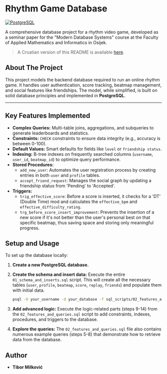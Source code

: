 # Rhythm Game Database

[![PostgreSQL](https://img.shields.io/badge/PostgreSQL-4169E1?style=for-the-badge&logo=postgresql&logoColor=white)](https://www.postgresql.org/)

A comprehensive database project for a rhythm video game, developed as a seminar paper for the "Modern Database Systems" course at the Faculty of Applied Mathematics and Informatics in Osijek.

> A Croatian version of this README is available [here](./README_HR.md).

## About The Project

This project models the backend database required to run an online rhythm game. It handles user authentication, score tracking, beatmap management, and social features like friendships.
The model, while simplified, is built on solid database principles and implemented in **PostgreSQL**.

--------------------------------------------------------------------------------------------------------------------------------------------------------------------------------------------------------

## Key Features Implemented

-   **Complex Queries:** Multi-table joins, aggregations, and subqueries to generate leaderboards and statistics.
-   **Constraints:** `CHECK` constraints to ensure data integrity (e.g., accuracy is between 0-100).
-   **Default Values:** Smart defaults for fields like `level` or `friendship status`.
-   **Indexing:** B-tree indexes on frequently searched columns (`username`, `user_id`, `beatmap_id`) to optimize query performance.
-   **Stored Procedures:**
    -   `add_new_user`: Automates the user registration process by creating entries in both `user` and `profile` tables.
    -   `accept_friend_request`: Manages the social graph by updating a friendship status from 'Pending' to 'Accepted'.
-   **Triggers:**
    -   `trig_effective_score`: Before a score is inserted, it checks for a 'DT' (Double Time) mod and calculates the `effective_bpm` and `effective_difficulty_rating`.
    -   `trg_before_score_insert_improvement`: Prevents the insertion of a new score if it's not better than the user's personal best on that specific beatmap, thus saving space and storing only meaningful progress.

## Setup and Usage

To set up the database locally:

1.  **Create a new PostgreSQL database.**

2.  **Create the schema and insert data:** Execute the entire `01_schema_and_inserts.sql` script. This will create all the necessary tables (`user`, `profile`, `beatmap`, `score`, `replay`, `friends`) and populate them with initial data.
    ```bash
    psql -U your_username -d your_database -f sql_scripts/02_features_and_queries.sql
    ```

3.  **Add advanced logic:** Execute the logic-related parts (steps 9-14) from the `02_features_and_queries.sql` script to add constraints, indexes, procedures, and triggers to the database.

4.  **Explore the queries:** The `02_features_and_queries.sql` file also contains numerous example queries (steps 5-8) that demonstrate how to retrieve data from the database.

## Author

* **Tibor Milković**
